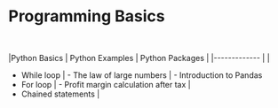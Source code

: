 # Programming Basics

<br />

|Python Basics        | Python Examples                        | Python Packages | 
|-------------        |                                        |
- While loop          | - The law of large numbers             |  - Introduction to Pandas  
- For loop            | - Profit margin calculation after tax  |   
- Chained statements  |         

<br />

  
